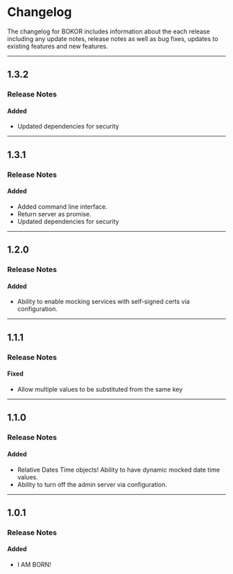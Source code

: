 # Changelog

The changelog for BOKOR includes information about the each release including any update notes, release notes as well as bug fixes, updates to existing features and new features.


---
## 1.3.2

### Release Notes
#### Added

- Updated dependencies for security

---
## 1.3.1

### Release Notes
#### Added

- Added command line interface.
- Return server as promise.
- Updated dependencies for security

---

## 1.2.0

### Release Notes
#### Added

- Ability to enable mocking services with self-signed certs via configuration.

---

## 1.1.1

### Release Notes
#### Fixed

- Allow multiple values to be substituted from the same key

---

## 1.1.0

### Release Notes
#### Added

- Relative Dates Time objects!  Ability to have dynamic mocked date time values.
- Ability to turn off the admin server via configuration.

---

## 1.0.1

### Release Notes
#### Added

- I AM BORN!
